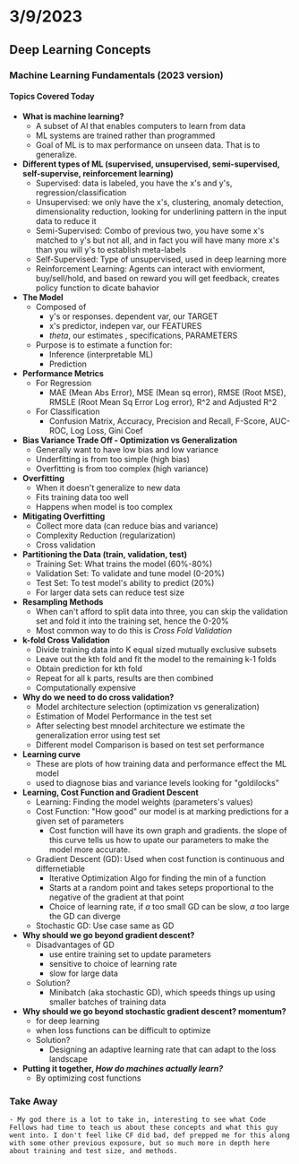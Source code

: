 # 3/9/2023

## Deep Learning Concepts

### Machine Learning Fundamentals (2023 version)

#### Topics Covered Today

- **What is machine learning?**
    - A subset of AI that enables computers to learn from data
    - ML systems are trained rather than programmed
    - Goal of ML is to max performance on unseen data. That is to generalize.
- **Different types of ML (supervised, unsupervised, semi-supervised, self-supervise, reinforcement learning)**
    - Supervised: data is labeled, you have the x's and y's, regression/classification
    - Unsupervised: we only have the x's, clustering, anomaly detection, dimensionality reduction, looking for underlining pattern in the input data to reduce it
    - Semi-Supervised: Combo of previous two, you have some x's matched to y's but not all, and in fact you will have many more x's than you will y's to establish meta-labels
    - Self-Supervised: Type of unsupervised, used in deep learning more
    - Reinforcement Learning: Agents can interact with enviorment, buy/sell/hold, and based on reward you will get feedback, creates policy function to dicate bahavior
- **The Model**
    - Composed of
        - y's or responses. dependent var, our TARGET
        - x's predictor, indepen var, our FEATURES
        - _theta_, our estimates , specifications, PARAMETERS
    - Purpose is to estimate a function for:
        - Inference (interpretable ML)
        - Prediction
- **Performance Metrics**
    - For Regression
        - MAE (Mean Abs Error), MSE (Mean sq error), RMSE (Root MSE), RMSLE (Root Mean Sq Error Log error), R^2 and Adjusted R^2
    - For Classification
        - Confusion Matrix, Accuracy, Precision and Recall, F-Score, AUC-ROC, Log Loss, Gini Coef
- **Bias Variance Trade Off - Optimization vs Generalization**
    - Generally want to have low bias and low variance
    - Underfitting is from too simple (high bias)
    - Overfitting is from too complex (high variance)
- **Overfitting**
    - When it doesn't generalize to new data
    - Fits training data too well
    - Happens when model is too complex
- **Mitigating Overfitting**
    - Collect more data (can reduce bias and variance)
    - Complexity Reduction (regularization)
    - Cross validation
- **Partitioning the Data (train, validation, test)**
    - Training Set: What trains the model (60%-80%)
    - Validation Set: To validate and tune model (0-20%)
    - Test Set: To test model's ability to predict (20%)
    - For larger data sets can reduce test size
- **Resampling Methods**
    - When can't afford to split data into three, you can skip the validation set and fold it into the training set, hence the 0-20% 
    - Most common way to do this is _Cross Fold Validation_
- **k-fold Cross Validation**
    - Divide training data into K equal sized mutually exclusive subsets
    - Leave out the kth fold and fit the model to the remaining k-1 folds
    - Obtain prediction for kth fold
    - Repeat for all k parts, results are then combined
    - Computationally expensive
- **Why do we need to do cross validation?**
    - Model architecture selection (optimization vs generalization)
    - Estimation of Model Performance in the test set
    - After selecting best mnodel architecture we estimate the generalization error using test set
    - Different model Comparison is based on test set performance
- **Learning curve**
    - These are plots of how training data and performance effect the ML model
    - used to diagnose bias and variance levels looking for "goldilocks"
- **Learning, Cost Function and Gradient Descent**
    - Learning: Finding the model weights (parameters's values)
    - Cost Function: "How good" our model is at marking predictions for a given set of parameters
        - Cost function will have its own graph and gradients. the slope of this curve tells us how to upate our parameters to make the model more accurate.
    - Gradient Descent (GD): Used when cost function is continuous and differnetiable
        - Iterative Optimization Algo for finding the min of a function
        - Starts at a random point and takes seteps proportional to the negative of the gradient at that point
        - Choice of learning rate, if _a_ too small GD can be slow, _a_ too large the GD can diverge
    - Stochastic GD: Use case same as GD
- **Why should we go beyond gradient descent?**
    - Disadvantages of GD
        - use entire training set to update parameters
        - sensitive to choice of learning rate
        - slow for large data
    - Solution?
        - Minibatch (aka stochastic GD), which speeds things up using smaller batches of training data
- **Why should we go beyond stochastic gradient descent? momentum?**
    - for deep learning
    - when loss functions can be difficult to optimize
    - Solution?
        - Designing an adaptive learning rate that can adapt to the loss landscape
- **Putting it together, _How do machines actually learn?_**
    - By optimizing cost functions
  
### Take Away
    - My god there is a lot to take in, interesting to see what Code Fellows had time to teach us about these concepts and what this guy went into. I don't feel like CF did bad, def prepped me for this along with some other previous exposure, but so much more in depth here about training and test size, and methods. 
